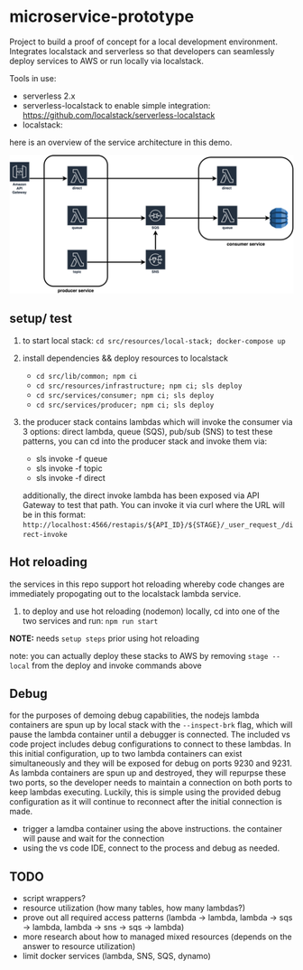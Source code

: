 # microservice-prototype

Project to build a proof of concept for a local development environment.  Integrates localstack and serverless so that developers can seamlessly deploy services to AWS or run locally via localstack.

Tools in use:

- serverless 2.x
- serverless-localstack to enable simple integration: https://github.com/localstack/serverless-localstack
- localstack: 

here is an overview of the service architecture in this demo.

![service architecture](https://github.com/himarley/microservice-prototype/blob/84b292599dc21973b15dd1faf4aac40b05a78ad9/ls-demo.png?raw=true)
## setup/ test

1. to start local stack: `cd src/resources/local-stack; docker-compose up`
2. install dependencies && deploy resources to localstack
   - `cd src/lib/common; npm ci`
   - `cd src/resources/infrastructure; npm ci; sls deploy`
   - `cd src/services/consumer; npm ci; sls deploy`
   - `cd src/services/producer; npm ci; sls deploy`

3. the producer stack contains lambdas which will invoke the consumer via 3 options: direct lambda, queue (SQS), pub/sub (SNS)
   to test these patterns, you can cd into the producer stack and invoke them via:
   - sls invoke -f queue
   - sls invoke -f topic
   - sls invoke -f direct

   additionally, the direct invoke lambda has been exposed via API Gateway to test that path.  You can invoke it via curl where the URL
   will be in this format: `http://localhost:4566/restapis/${API_ID}/${STAGE}/_user_request_/direct-invoke`

## Hot reloading

the services in this repo support hot reloading whereby code changes are immediately propogating out to the localstack lambda service.

1. to deploy and use hot reloading (nodemon) locally, cd into one of the two services and run: `npm run start`

**NOTE:** needs `setup steps` prior using hot reloading

note: you can actually deploy these stacks to AWS by removing `stage --local` from the deploy and invoke commands above

## Debug

for the purposes of demoing debug capabilities, the nodejs lambda containers are spun up by local stack with the `--inspect-brk` flag, which will pause the lambda container until a debugger is connected.  The included vs code project includes debug configurations to connect to these lambdas.  In this initial configuration, up to two lambda containers can exist simultaneously and they will be exposed for debug on ports 9230 and 9231.  As lambda containers are spun up and destroyed, they will repurpse these two ports, so the developer needs to maintain a connection on both ports to keep lambdas executing.  Luckily, this is simple using the provided debug configuration as it will continue to reconnect after the initial connection is made.

- trigger a lamdba container using the above instructions.  the container will pause and wait for the connection
- using the vs code IDE, connect to the process and debug as needed.

## TODO

- script wrappers?
- resource utilization (how many tables, how many lambdas?)
- prove out all required access patterns (lambda -> lambda, lambda -> sqs -> lambda, lambda -> sns -> sqs -> lambda)
- more research about how to managed mixed resources (depends on the answer to resource utilization)
- limit docker services (lambda, SNS, SQS, dynamo)
